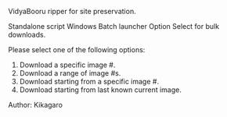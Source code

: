 VidyaBooru ripper for site preservation.

Standalone script
Windows Batch launcher
Option Select for bulk downloads.

Please select one of the following options:
1. Download a specific image #.
2. Download a range of image #s.
3. Download starting from a specific image #.
4. Download starting from last known current image.

Author: Kikagaro
